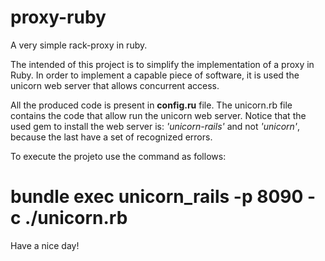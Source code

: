 # proxy-ruby
A very simple rack-proxy in ruby.

The intended of this project is to simplify the implementation of a proxy in Ruby. In order to implement a capable piece of software, it is used the unicorn web server that allows concurrent access.

All the produced code is present in **config.ru** file. The unicorn.rb file contains the code that allow run the unicorn web server.
Notice that  the used gem to install the web server is: *'unicorn-rails'* and not *'unicorn'*, because the last have a set of recognized errors.

To execute the projeto use the command as follows:
# bundle exec unicorn_rails -p 8090 -c ./unicorn.rb

Have a nice day!
